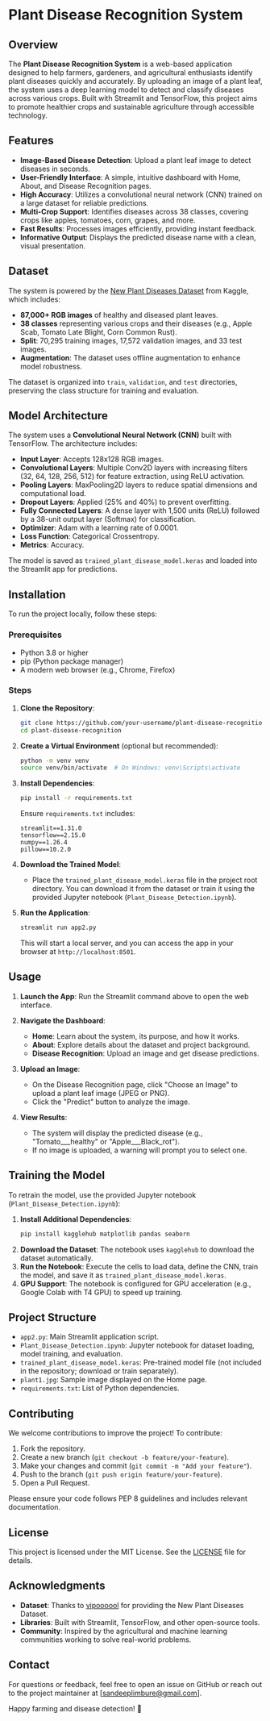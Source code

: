 # Plant Disease Recognition System

## Overview
The **Plant Disease Recognition System** is a web-based application designed to help farmers, gardeners, and agricultural enthusiasts identify plant diseases quickly and accurately. By uploading an image of a plant leaf, the system uses a deep learning model to detect and classify diseases across various crops. Built with Streamlit and TensorFlow, this project aims to promote healthier crops and sustainable agriculture through accessible technology.

## Features
- **Image-Based Disease Detection**: Upload a plant leaf image to detect diseases in seconds.
- **User-Friendly Interface**: A simple, intuitive dashboard with Home, About, and Disease Recognition pages.
- **High Accuracy**: Utilizes a convolutional neural network (CNN) trained on a large dataset for reliable predictions.
- **Multi-Crop Support**: Identifies diseases across 38 classes, covering crops like apples, tomatoes, corn, grapes, and more.
- **Fast Results**: Processes images efficiently, providing instant feedback.
- **Informative Output**: Displays the predicted disease name with a clean, visual presentation.

## Dataset
The system is powered by the [New Plant Diseases Dataset](https://www.kaggle.com/datasets/vipoooool/new-plant-diseases-dataset) from Kaggle, which includes:
- **87,000+ RGB images** of healthy and diseased plant leaves.
- **38 classes** representing various crops and their diseases (e.g., Apple Scab, Tomato Late Blight, Corn Common Rust).
- **Split**: 70,295 training images, 17,572 validation images, and 33 test images.
- **Augmentation**: The dataset uses offline augmentation to enhance model robustness.

The dataset is organized into `train`, `validation`, and `test` directories, preserving the class structure for training and evaluation.

## Model Architecture
The system uses a **Convolutional Neural Network (CNN)** built with TensorFlow. The architecture includes:
- **Input Layer**: Accepts 128x128 RGB images.
- **Convolutional Layers**: Multiple Conv2D layers with increasing filters (32, 64, 128, 256, 512) for feature extraction, using ReLU activation.
- **Pooling Layers**: MaxPooling2D layers to reduce spatial dimensions and computational load.
- **Dropout Layers**: Applied (25% and 40%) to prevent overfitting.
- **Fully Connected Layers**: A dense layer with 1,500 units (ReLU) followed by a 38-unit output layer (Softmax) for classification.
- **Optimizer**: Adam with a learning rate of 0.0001.
- **Loss Function**: Categorical Crossentropy.
- **Metrics**: Accuracy.

The model is saved as `trained_plant_disease_model.keras` and loaded into the Streamlit app for predictions.

## Installation
To run the project locally, follow these steps:

### Prerequisites
- Python 3.8 or higher
- pip (Python package manager)
- A modern web browser (e.g., Chrome, Firefox)

### Steps
1. **Clone the Repository**:
   ```bash
   git clone https://github.com/your-username/plant-disease-recognition.git
   cd plant-disease-recognition
   ```

2. **Create a Virtual Environment** (optional but recommended):
   ```bash
   python -m venv venv
   source venv/bin/activate  # On Windows: venv\Scripts\activate
   ```

3. **Install Dependencies**:
   ```bash
   pip install -r requirements.txt
   ```
   Ensure `requirements.txt` includes:
   ```
   streamlit==1.31.0
   tensorflow==2.15.0
   numpy==1.26.4
   pillow==10.2.0
   ```

4. **Download the Trained Model**:
   - Place the `trained_plant_disease_model.keras` file in the project root directory. You can download it from the dataset or train it using the provided Jupyter notebook (`Plant_Disease_Detection.ipynb`).

5. **Run the Application**:
   ```bash
   streamlit run app2.py
   ```
   This will start a local server, and you can access the app in your browser at `http://localhost:8501`.

## Usage
1. **Launch the App**:
   Run the Streamlit command above to open the web interface.

2. **Navigate the Dashboard**:
   - **Home**: Learn about the system, its purpose, and how it works.
   - **About**: Explore details about the dataset and project background.
   - **Disease Recognition**: Upload an image and get disease predictions.

3. **Upload an Image**:
   - On the Disease Recognition page, click "Choose an Image" to upload a plant leaf image (JPEG or PNG).
   - Click the "Predict" button to analyze the image.

4. **View Results**:
   - The system will display the predicted disease (e.g., "Tomato___healthy" or "Apple___Black_rot").
   - If no image is uploaded, a warning will prompt you to select one.

## Training the Model
To retrain the model, use the provided Jupyter notebook (`Plant_Disease_Detection.ipynb`):
1. **Install Additional Dependencies**:
   ```bash
   pip install kagglehub matplotlib pandas seaborn
   ```
2. **Download the Dataset**:
   The notebook uses `kagglehub` to download the dataset automatically.
3. **Run the Notebook**:
   Execute the cells to load data, define the CNN, train the model, and save it as `trained_plant_disease_model.keras`.
4. **GPU Support**:
   The notebook is configured for GPU acceleration (e.g., Google Colab with T4 GPU) to speed up training.

## Project Structure
- `app2.py`: Main Streamlit application script.
- `Plant_Disease_Detection.ipynb`: Jupyter notebook for dataset loading, model training, and evaluation.
- `trained_plant_disease_model.keras`: Pre-trained model file (not included in the repository; download or train separately).
- `plant1.jpg`: Sample image displayed on the Home page.
- `requirements.txt`: List of Python dependencies.

## Contributing
We welcome contributions to improve the project! To contribute:
1. Fork the repository.
2. Create a new branch (`git checkout -b feature/your-feature`).
3. Make your changes and commit (`git commit -m "Add your feature"`).
4. Push to the branch (`git push origin feature/your-feature`).
5. Open a Pull Request.

Please ensure your code follows PEP 8 guidelines and includes relevant documentation.

## License
This project is licensed under the MIT License. See the [LICENSE](LICENSE) file for details.

## Acknowledgments
- **Dataset**: Thanks to [vipoooool](https://www.kaggle.com/vipoooool) for providing the New Plant Diseases Dataset.
- **Libraries**: Built with Streamlit, TensorFlow, and other open-source tools.
- **Community**: Inspired by the agricultural and machine learning communities working to solve real-world problems.

## Contact
For questions or feedback, feel free to open an issue on GitHub or reach out to the project maintainer at [sandeeplimbure@gmail.com].

Happy farming and disease detection! 🌱
